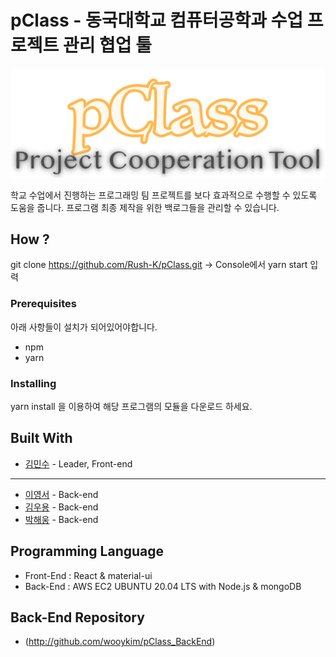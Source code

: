 # pClass - 동국대학교 컴퓨터공학과 수업 프로젝트 관리 협업 툴

**![Title](./src/img/title.png)**

학교 수업에서 진행하는 프로그래밍 팀 프로젝트를 보다 효과적으로 수행할 수 있도록 도움을 줍니다.
프로그램 최종 제작을 위한 백로그들을 관리할 수 있습니다.

## How ?

git clone https://github.com/Rush-K/pClass.git
-> Console에서 yarn start 입력

### Prerequisites

아래 사항들이 설치가 되어있어야합니다.

* npm
* yarn

### Installing

yarn install 을 이용하여 해당 프로그램의 모듈을 다운로드 하세요.

## Built With

* [김민수](https://github.com/Rush-K) - Leader, Front-end
--------------------------------------------------------
* [이영서](Link) - Back-end
* [김우용](Link) - Back-end
* [박해웅](Link) - Back-end

## Programming Language

* Front-End : React & material-ui
* Back-End : AWS EC2 UBUNTU 20.04 LTS with Node.js & mongoDB

## Back-End Repository
* (http://github.com/wooykim/pClass_BackEnd)